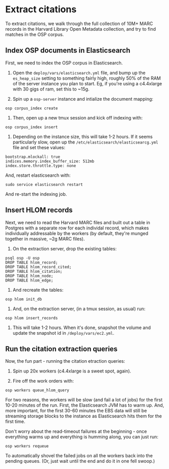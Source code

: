 # Extract citations

To extract citations, we walk through the full collection of 10M+ MARC records in the Harvard Library Open Metadata collection, and try to find matches in the OSP corpus.

## Index OSP documents in Elasticsearch

First, we need to index the OSP corpus in Elasticsearch.

1. Open the `deploy/vars/elasticsearch.yml` file, and bump up the `es_heap_size` setting to something fairly high, roughly 50% of the RAM of the server instance you plan to start. Eg, if you're using a c4.4xlarge with 30 gigs of ram, set this to ~15g.

1. Spin up a `osp-server` instance and intialize the document mapping:

  ```
  osp corpus_index create
  ```

1. Then, open up a new tmux session and kick off indexing with:

  ```
  osp corpus_index insert
  ```

1. Depending on the instance size, this will take 1-2 hours. If it seems particularly slow, open up the `/etc/elasticsearch/elasticsearcg.yml` file and set these values:

  ```
  bootstrap.mlockall: true
  indices.memory.index_buffer_size: 512mb
  index.store.throttle.type: none
  ```

  And, restart elasticsearch with:

  ```
  sudo service elasticsearch restart
  ```

  And re-start the indexing job.

## Insert HLOM records

Next, we need to read the Harvard MARC files and built out a table in Postgres with a separate row for each individal record, which makes individually addressable by the workers (by default, they're munged together in massive, ~2g MARC files).

1. On the extraction server, drop the existing tables:

  ```
  psql osp -U osp
  DROP TABLE hlom_record;
  DROP TABLE hlom_record_cited;
  DROP TABLE hlom_citation;
  DROP TABLE hlom_node;
  DROP TABLE hlom_edge;
  ```

1. And recreate the tables:

  ```
  osp hlom init_db
  ```

1. And, on the extraction server, (in a tmux session, as usual) run:

  ```
  osp hlom insert_records
  ```

1. This will take 1-2 hours. When it's done, snapshot the volume and update the snapshot id in `/deploy/vars/ec2.yml`.

## Run the citation extraction queries

Now, the fun part - running the citation etraction queries:

1. Spin up 20x workers (c4.4xlarge is a sweet spot, again).

1. Fire off the work orders with:

  ```
  osp workers queue_hlom_query
  ```

  For two reasons, the workers will be slow (and fail a lot of jobs) for the first 10-20 minutes of the run. First, the Elasticsearch JVM has to warm up. And, more important, for the first 30-60 minutes the EBS data will still be streaming storage blocks to the instance as Elasticsearch hits them for the first time.

  Don't worry about the read-timeout failures at the beginning - once everything warms up and everything is humming along, you can just run:

  ```
  osp workers requeue
  ```

  To automatically shovel the failed jobs on all the workers back into the pending queues. (Or, just wait until the end and do it in one fell swoop.)
